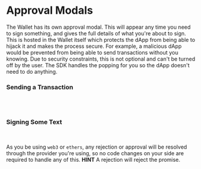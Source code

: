 # Approval Modals

The Wallet has its own approval modal. This will appear any time you need to sign something, and gives the full details of what you're about to sign. This is hosted in the Wallet itself which protects the dApp from being able to hijack it and makes the process secure. For example, a malicious dApp would be prevented from being able to send transactions without you knowing. Due to security constraints, this is not optional and can't be turned off by the user. The SDK handles the popping for you so the dApp doesn't need to do anything.

### Sending a Transaction

<br/>
<img :src="$withBase('/sign-transaction.jpg')" >
<br/>
<br/>
<img :src="$withBase('/sign-contract.jpg')" >

### Signing Some Text

<br/>
<img :src="$withBase('/sign-text.jpg')" >

As you be using `web3` or `ethers`, any rejection or approval will be resolved through the provider you're using, so no code changes on your side are required to handle any of this.
**HINT** A rejection will reject the promise.
